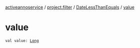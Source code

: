 [activeannoservice](../../index.md) / [project.filter](../index.md) / [DateLessThanEquals](index.md) / [value](./value.md)

# value

`val value: `[`Long`](https://kotlinlang.org/api/latest/jvm/stdlib/kotlin/-long/index.html)